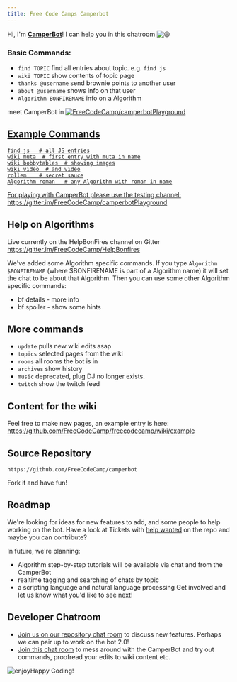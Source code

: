 ```yaml
---
title: Free Code Camps Camperbot
---
```

Hi, I'm **<a href='https://github.com/FreeCodeCamp/freecodecamp/wiki/camperbot' target='_blank' rel='nofollow'>CamperBot</a>**! I can help you in this chatroom ![:smile:](//forum.freecodecamp.com/images/emoji/emoji_one/smile.png?v=2 ":smile:")

### Basic Commands:

*   `find TOPIC` find all entries about topic. e.g. `find js`
*   `wiki TOPIC` show contents of topic page
*   `thanks @username` send brownie points to another user
*   `about @username` shows info on that user
*   `Algorithm BONFIRENAME` info on a Algorithm

meet CamperBot in <a href='https://img.shields.io/badge/Gitter_Chat_Room:-FreeCodeCamp/camperbotPlayground_%E2%86%91-006400.svg?style=flat-square&maxAge=2592000%29.svg' target='_blank' rel='nofollow'>![FreeCodeCamp/camperbotPlayground</a>](https://gitter.im/FreeCodeCamp/camperbotPlayground)

## Example Commands

```text
find js   # all JS entries
wiki muta  # first entry with muta in name
wiki bobbytables  # showing images
wiki video  # and video
rollem    # secret sauce
Algorithm roman   # any Algorithm with roman in name
```

For playing with CamperBot please use the testing channel: <a href='https://gitter.im/FreeCodeCamp/camperbotPlayground' target='_blank' rel='nofollow'>https://gitter.im/FreeCodeCamp/camperbotPlayground</a>

## Help on Algorithms

Live currently on the HelpBonFires channel on Gitter <a href='https://gitter.im/FreeCodeCamp/HelpBonfires' target='_blank' rel='nofollow'>https://gitter.im/FreeCodeCamp/HelpBonfires</a>

We've added some Algorithm specific commands. If you type `Algorithm $BONFIRENAME` (where $BONFIRENAME is part of a Algorithm name) it will set the chat to be about that Algorithm. Then you can use some other Algorithm specific commands:

*   bf details - more info
*   bf spoiler - show some hints

## More commands

*   `update` pulls new wiki edits asap
*   `topics` selected pages from the wiki
*   `rooms` all rooms the bot is in
*   `archives` show history
*   `music` deprecated, plug DJ no longer exists.
*   `twitch` show the twitch feed

## Content for the wiki

Feel free to make new pages, an example entry is here: <a href='https://github.com/FreeCodeCamp/freecodecamp/wiki/example' target='_blank' rel='nofollow'>https://github.com/FreeCodeCamp/freecodecamp/wiki/example</a>

## Source Repository

`https://github.com/FreeCodeCamp/camperbot`

Fork it and have fun!

## Roadmap

We're looking for ideas for new features to add, and some people to help working on the bot. Have a look at Tickets with <a href='https://github.com/FreeCodeCamp/camperbot/issues?q=is%3Aopen+is%3Aissue+label%3A%22help+wanted%22' target='_blank' rel='nofollow'>help wanted</a> on the repo and maybe you can contribute?

In future, we're planning:

*   Algorithm step-by-step tutorials will be available via chat and from the CamperBot
*   realtime tagging and searching of chats by topic
*   a scripting language and natural language processing Get involved and let us know what you'd like to see next!

## Developer Chatroom

*   <a href='https://gitter.im/FreeCodeCamp/camperbot' target='_blank' rel='nofollow'>Join us on our repository chat room</a> to discuss new features. Perhaps we can pair up to work on the bot 2.0!
*   <a href='https://gitter.im/FreeCodeCamp/camperbotPlayground' target='_blank' rel='nofollow'>Join this chat room</a> to mess around with the CamperBot and try out commands, proofread your edits to wiki content etc.

![enjoy](https://avatars1.githubusercontent.com/camperbot?&s=100)Happy Coding!
